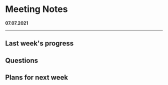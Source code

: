 # Meeting Notes
**07.07.2021**

---

## Last week's progress


## Questions


## Plans for next week


